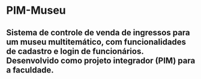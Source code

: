 # PIM-Museu

## Sistema de controle de venda de ingressos para um museu multitemático, com funcionalidades de cadastro e login de funcionários. Desenvolvido como projeto integrador (PIM) para a faculdade. 
